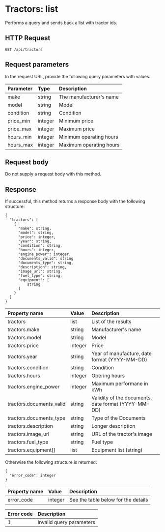 # Tractors: list

Performs a query and sends back a list with tractor ids.

## HTTP Request

```text
GET /api/tractors
```

## Request parameters

In the request URL, provide the following query parameters with values.

| Parameter | Type    | Description             |
|:----------|:--------|:------------------------|
| make      | string  | The manufacturer's name |
| model     | string  | Model                   |
| condition | string  | Condition               |
| price_min | integer | Minimum price           |
| price_max | integer | Maximum price           |
| hours_min | integer | Minimum operating hours |
| hours_max | integer | Maximum operating hours |

## Request body

Do not supply a request body with this method.

## Response

If successful, this method returns a response body with the following structure:

```text
{
  "tractors": [
    {
      "make": string,
      "model": string,
      "price": integer,
      "year": string,
      "condition": string,
      "hours": integer,
      "engine_power": integer,
      "documents_valid": string
      "documents_type": string,
      "description": string,
      "image_url": string,
      "fuel_type": string,
      "equipment": [
          string
      ]
    }
  ]
}
```

| Property name            | Value   | Description                                         |
|:-------------------------|:--------|:----------------------------------------------------|
| tractors                 | list    | List of the results                                 |
| tractors.make            | string  | Manufacturer's name                                 |
| tractors.model           | string  | Model                                               |
| tractors.price           | integer | Price                                               |
| tractors.year            | string  | Year of manufacture, date format (YYYY-MM-DD)       |
| tractors.condition       | string  | Condition                                           |
| tractors.hours           | integer | Opering hours                                       |
| tractors.engine_power    | integer | Maximum performane in kWh                           |
| tractors.documents_valid | string  | Validity of the documents, date format (YYYY-MM-DD) |
| tractors.documents_type  | string  | Type of the Documents                               |
| tractors.description     | string  | Longer description                                  |
| tractors.image_url       | string  | URL of the tractor's image                          |
| tractors.fuel_type       | string  | Fuel type                                           |
| tractors.equipment[]     | list    | Equipment list (string)                             |

Otherwise the following structure is returned:

```text
{
  "error_code": integer
}
```

| Property name | Value   | Description                         |
|:--------------|:--------|:------------------------------------|
| error_code    | integer | See the table below for the details |

| Error code | Description              |
|:-----------|:-------------------------|
| 1          | Invalid query parameters |
